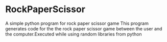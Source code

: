 # RockPaperScissor
A simple python program for rock paper scissor game
This program generates code for the the rock paper scissor game between the user and the computer.Executed while using random libraries from python
